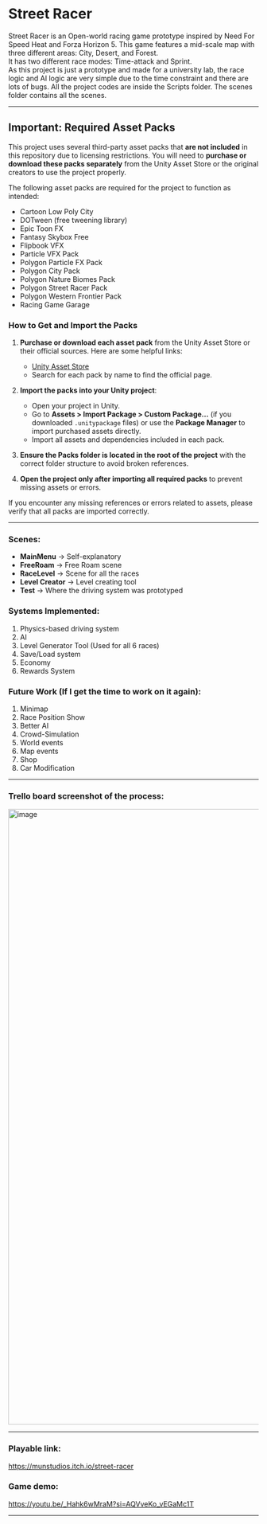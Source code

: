 # Street Racer

Street Racer is an Open-world racing game prototype inspired by Need For Speed Heat and Forza Horizon 5. This game features a mid-scale map with three different areas: City, Desert, and Forest.  
It has two different race modes: Time-attack and Sprint.  
As this project is just a prototype and made for a university lab, the race logic and AI logic are very simple due to the time constraint and there are lots of bugs. 
All the project codes are inside the Scripts folder. The scenes folder contains all the scenes.

---

## Important: Required Asset Packs

This project uses several third-party asset packs that **are not included** in this repository due to licensing restrictions. You will need to **purchase or download these packs separately** from the Unity Asset Store or the original creators to use the project properly.

The following asset packs are required for the project to function as intended:

- Cartoon Low Poly City  
- DOTween (free tweening library)  
- Epic Toon FX  
- Fantasy Skybox Free  
- Flipbook VFX  
- Particle VFX Pack  
- Polygon Particle FX Pack  
- Polygon City Pack  
- Polygon Nature Biomes Pack  
- Polygon Street Racer Pack  
- Polygon Western Frontier Pack  
- Racing Game Garage  

### How to Get and Import the Packs

1. **Purchase or download each asset pack** from the Unity Asset Store or their official sources. Here are some helpful links:  
   - [Unity Asset Store](https://assetstore.unity.com/)  
   - Search for each pack by name to find the official page.

2. **Import the packs into your Unity project**:  
   - Open your project in Unity.  
   - Go to **Assets > Import Package > Custom Package...** (if you downloaded `.unitypackage` files) or use the **Package Manager** to import purchased assets directly.  
   - Import all assets and dependencies included in each pack.

3. **Ensure the Packs folder is located in the root of the project** with the correct folder structure to avoid broken references.

4. **Open the project only after importing all required packs** to prevent missing assets or errors.

If you encounter any missing references or errors related to assets, please verify that all packs are imported correctly.

---

### Scenes:
- **MainMenu** -> Self-explanatory  
- **FreeRoam** -> Free Roam scene  
- **RaceLevel** -> Scene for all the races  
- **Level Creator** -> Level creating tool  
- **Test** -> Where the driving system was prototyped  

### Systems Implemented:
1. Physics-based driving system  
2. AI  
3. Level Generator Tool (Used for all 6 races)  
4. Save/Load system  
5. Economy  
6. Rewards System  

### Future Work (If I get the time to work on it again):
1. Minimap  
2. Race Position Show  
3. Better AI  
4. Crowd-Simulation  
5. World events  
6. Map events  
7. Shop  
8. Car Modification  

---

### Trello board screenshot of the process:  
<img width="1237" alt="image" src="https://github.com/Pixel-Man360/StreetRacer/assets/54744758/a369f79e-748d-4ee2-8775-b7713ead011f">

---

### Playable link:  
https://munstudios.itch.io/street-racer  

### Game demo:  
https://youtu.be/_Hahk6wMraM?si=AQVveKo_vEGaMc1T  

---
